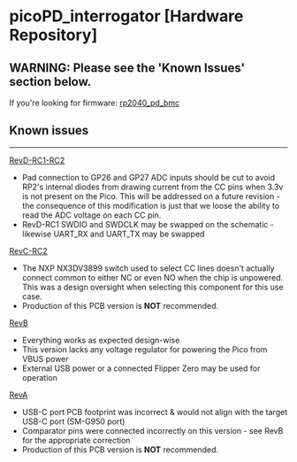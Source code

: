 # picoPD_interrogator [Hardware Repository]
## __WARNING:__ Please see the 'Known Issues' section below.

If you're looking for firmware: [rp2040_pd_bmc](https://github.com/Samuelrmlink/rp2040_pd_bmc)

## Known issues
-------------------
[RevD-RC1-RC2](./docs/Rev_D.md)
- Pad connection to GP26 and GP27 ADC inputs should be cut to avoid RP2's internal diodes from drawing current from the CC pins when 3.3v is not present on the Pico. This will be addressed on a future revision - the consequence of this modification is just that we loose the ability to read the ADC voltage on each CC pin. 
- RevD-RC1 SWDIO and SWDCLK may be swapped on the schematic - likewise UART_RX and UART_TX may be swapped

[RevC-RC2](./docs/Rev_C.md)
* The NXP NX3DV3899 switch used to select CC lines doesn't actually connect common to either NC or even NO when the chip is unpowered. This was a design oversight when selecting this component for this use case. 
* Production of this PCB version is __NOT__ recommended.

[RevB](./docs/Rev_A_B.md)
* Everything works as expected design-wise
* This version lacks any voltage regulator for powering the Pico from VBUS power
* External USB power or a connected Flipper Zero may be used for operation

[RevA](./docs/Rev_A_B.md)
* USB-C port PCB footprint was incorrect & would not align with the target USB-C port (SM-G950 port)
* Comparator pins were connected incorrectly on this version - see RevB for the appropriate correction
* Production of this PCB version is __NOT__ recommended.




